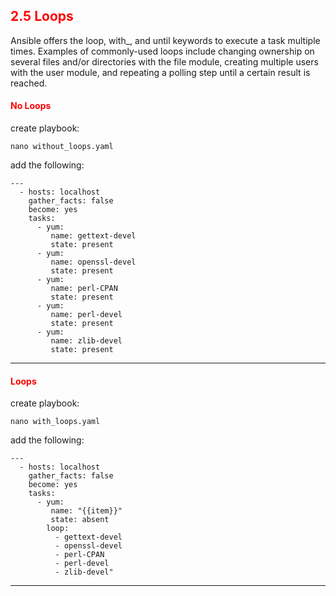 ## <font color='red'> 2.5 Loops </font>
Ansible offers the loop, with_<lookup>, and until keywords to execute a task multiple times. Examples of commonly-used loops include changing ownership on several files and/or directories with the file module, creating multiple users with the user module, and repeating a polling step until a certain result is reached.

#### <font color='red'>No Loops</font>

create playbook:
```
nano without_loops.yaml
```
add the following:
```
---
  - hosts: localhost
    gather_facts: false
    become: yes
    tasks:
      - yum:
         name: gettext-devel
         state: present
      - yum:
         name: openssl-devel
         state: present
      - yum:
         name: perl-CPAN
         state: present
      - yum:
         name: perl-devel
         state: present
      - yum:
         name: zlib-devel
         state: present

```

---

#### <font color='red'>Loops</font>

create playbook:
```
nano with_loops.yaml
```
add the following:
```
---
  - hosts: localhost
    gather_facts: false
    become: yes
    tasks:
      - yum:
         name: "{{item}}"
         state: absent
        loop:
          - gettext-devel
          - openssl-devel
          - perl-CPAN
          - perl-devel
          - zlib-devel"
```

---
